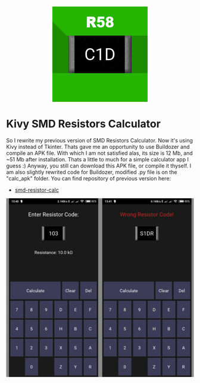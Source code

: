 <p align="center"> 
<img src="https://raw.githubusercontent.com/so1der/kivy-smd-calc/main/calc_apk/ico.png">
</p>

<h1><b>Kivy SMD Resistors Calculator</b></h1>
So I rewrite my previous version of SMD Resistors Calculator. Now it's using Kivy instead of Tkinter. Thats gave me an opportunity to use Buildozer and compile an APK file. With which I am not satisfied alas, its size is 12 Mb, and ~51 Mb after installation. Thats a little to much for a simple calculator app I guess :)
Anyway, you still can download this APK file, or compile it thyself. I am also slightly rewrited code for Buildozer, modified .py file is on the "calc_apk"
 folder.
 You can find repository of previous version here:
 
 - [smd-resistor-calc](https://github.com/so1der/smd-resistors-calc)
 

![alt tag](https://raw.githubusercontent.com/so1der/kivy-smd-calc/main/images/screenshots.png "ScreenShots of the programm")​

